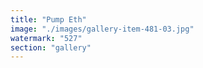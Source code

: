 ```yaml
---
title: "Pump Eth"
image: "./images/gallery-item-481-03.jpg"
watermark: "527"
section: "gallery"
---
```

